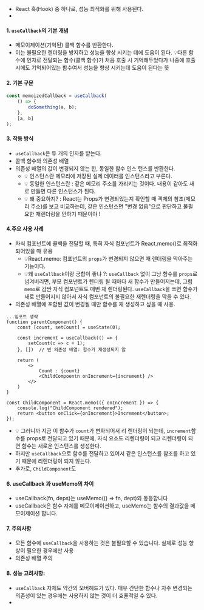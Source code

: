 - React 훅(Hook) 중 하나로, 성능 최적화를 위해 사용된다.
-
#### 1.  `useCallback`의 기본 개념
 - 메모이제이션(기억된) 콜백 함수를 반환한다.
- 이는 불필요한 렌더링을 방지하고 성능을 향상 시키는 데에 도움이 된다.
  💡다른 함수에 인자로 전달되는 함수(콜백 함수)가 처음 호출 시 기억해두었다가 나중에 호출 시에도 기억되어있는 함수여서 성능을 향상 시키는데 도움이 된다는 뜻
#### 2. 기본 구문
```ts
const memoizedCallback = useCallback(
	() => {
		doSomething(a, b);
	},
	[a, b]
);
```

#### 3. 작동 방식
- `useCallback`은 두 개의 인자를 받는다.
- 콜백 함수와 의존성 배열
- 의존성 배열의 값이 변경되지 않는 한, 동일한 함수 인스 턴스를 반환한다.
	- 💡 인스턴스란 메모리에 저장된 실제 데이터를 인스턴스라고 부른다.
	- 💡 동일한 인스턴스란 : 같은 메모리 주소를 가리키는 것이다. 내용이 같아도 새로 만들면 다른 인스턴스가 된다.
	- 💡 왜 중요하지? : React는 Props가 변경되었는지 확인할 때 객체의 참조(메모리 주소)를 보고 비교하는데, 같은 인스턴스면 "변경 없음"으로 판단하고 불필요한 재렌더링을 안하기 때문이야 !

#### 4.주요 사용 사례
- 자식 컴포넌트에 콜백을 전달할 때, 특히 자식 컴포넌트가 React.memo()로 최적화 되어있을 때 유용
	- 💡React.memo: 컴포넌트의 `props`가 변경되지 않으면 재 렌더링을 막아주는 기능이다.
	- 💡왜 `useCallback`이랑 궁합이 좋냐 ?: `useCallback` 없이 그냥 함수를 `props`로 넘겨버리면, 부모 컴포넌트가 렌더링 될 때마다 새 함수가 만들어지는데, 그럼 `memo`로 감싼 자식 컴포넌트도 매번 재 렌더링된다. `useCallback`을 쓰면 함수가 새로 만들어지지 않아서 자식 컴포넌트의 불필요한 재렌더링을 막을 수 있다.
- 의존성 배열에 포함된 값이 변경될 때만 함수를 재 생성하고 싶을 때 사용.

```tsx
...임포트 생략
function parentComponent() {
	const [count, setCount] = useState(0);

	const increment = useCallback(() => {
		setCount(c => c + 1);
	}, [])  // 빈 의존성 배열: 함수가 재생성되지 않

	return (
		<>
			Count : {count}
			<ChildCompoentn onIncrement={increment} />
		</>
	)
}

const ChildComponent = React.memo(({ onIncrement }) => { 
	console.log("ChildComponent rendered"); 
	return <button onClick={onIncrement}>Increment</button>; 
});
```
- 💡 그러니까 지금 이 함수가 `count`가 변화되어서 리 렌더링이 되는데, `increment`함수를 props로 전달되고 있기 때문에, 자식 요소도 리렌더링이 되고 리렌더링이 되면 함수는 새로운 인스턴스를 생성한다.
- 하지만 `useCallback`으로 함수를 전달하고 있어서 같은 인스턴스를 참조를 하고 있기 때문에 리렌더링이 되지 않는다.
- 추가로, `ChildComponent`도 
#### 6. useCallback 과 useMemo의 차이
- useCallback(fn, deps)는 useMemo(() => fn, dept)와 동등합니다
- useCallback은 함수 자체를 메모이제이션하고, useMemo는 함수의 결과값을 메모이제이션 합니다.

#### 7. 주의사항
- 모든 함수에 `useCallback`을 사용하는 것은 불필요할 수 있습니다. 실제로 성능 향상이 필요한 경우에만 사용
- 의존성 배열 주의

#### 8. 성능 고려사항:
- `useCallback` 자체도 약간의 오버헤드가 있다. 매우 간단한 함수나 자주 변경되는 의존성이 있는 경우에는 사용하지 않는 것이 더 효율적일 수 있다.
- 